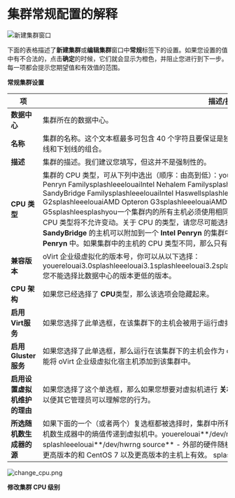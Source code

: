 # 集群常规配置的解释

![新建集群窗口](images/oVirt_New_Cluster_Window.png)

下面的表格描述了**新建集群**或**编辑集群**窗口中**常规**标签下的设置。如果您设置的值中有不合法的，点击**确定**的时候，它们就会显示为橙色，并阻止您进行到下一步。每一项都会提示您期望值和有效值的范围。

**常规集群设置**

| 项 | 描述/操作 |
| -- | --------- |
| **数据中心** | 集群所在的数据中心。 |
| **名称** | 集群的名称。这个文本框最多可包含 40 个字符且要保证是独一无二的名称，可以是任意的大小写字母，数字，短横线和下划线的组合。 |
| **描述** | 集群的描述。我们建议您填写，但这并不是强制性的。 |
| **CPU 类型** | 集群的 CPU 类型，可从下列中选出（顺序：由高到低）：youerelouaiIntel Conroe FamilysplashleeelouaiIntel Penryn FamilysplashleeelouaiIntel Nehalem FamilysplashleeelouaiIntel Westmere FamilysplashleeelouaiIntel SandyBridge FamilysplashleeelouaiIntel HaswellsplashleeelouaiAMD Opteron G1splashleeelouaiAMD Opteron G2splashleeelouaiAMD Opteron G3splashleeelouaiAMD Opteron G4splashleeelouaiAMD Opteron G5splashleesplashyou一个集群内的所有主机必须使用相同类型的 CPU (Intel 或 AMD); 一旦集群被成功创建后，其 CPU 类型将不允许变动。关于 CPU 的类型，请您尽可能选择低级别的主机的 CPU 类型。例如，一个 **Intel SandyBridge** 的主机可以附加到一个 **Intel Penryn** 的集群中的，相反，**Intel Conroe** 的主机则不可以附加到 **Inter Penryn** 中。如果集群中的主机的 CPU 类型不同，那么只有所有类型都具有的 CPU 指令集才可以被使用。 |
| **兼容版本** | oVirt 企业级虚拟化的版本号，你可以从以下选择：youerelouai3.0splashleeelouai3.1splashleeelouai3.2splashleeelouai3.3splashleeelouai3.5splashleesplashyou您不能选择比数据中心的版本更低的版本。 |
| **CPU 架构** | 如果您已经选择了 **CPU**类型，那么该选项会隐藏起来。 |
| **启用Virt服务** | 如果您选择了此单选框，在该集群下的主机会被用于运行虚拟机。 |
| **启用Gluster服务** | 如果您选择了此单选框，那么运行在该集群下的主机会作为 oVirt 存储服务器节点，而不是用来运行虚拟机。且用户不能将 oVirt 企业级虚拟化宿主机添加到该集群中。 |
| **启用设置虚拟机维护的理由** | 如果您选择了这个单选框，那么如果您想要对虚拟机进行 **关机** 或者 **断电** 操作的话，您必须写明您要这个做的原因，以便其它管理员可以理解您的行为。 |
| **所选随机数生成器的源** | 如果下面的一个（或者两个）复选框都被选择时，集群中所有的主机都必需包括这个设备，并使其可用。这可以把随机数生成器中的熵值传递到虚拟机中。youerelouai**/dev/random source** - Linux 提供的随机数生成器。splashleeelouai**/dev/hwrng source** - 外部的硬件随机数生成器。请注意该特性只在运行了 CentOS 6.6 以及更高版本的和 CentOS 7 以及更高版本的主机上有效。 splashleesplashyou|

![change_cpu.png](images/change_cpu.png)

**修改集群 CPU 级别**
